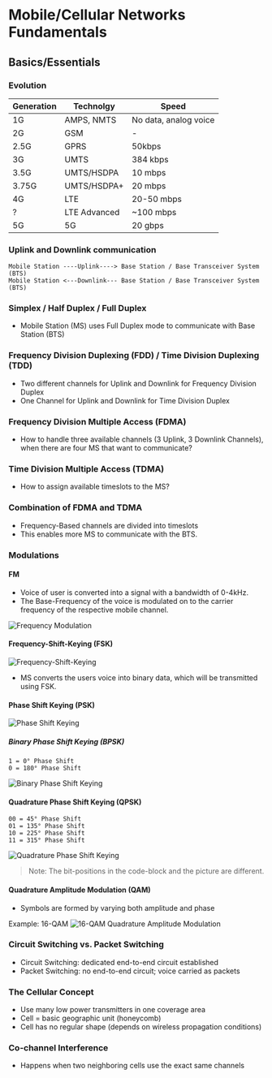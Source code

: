 # Mobile/Cellular Networks Fundamentals

## Basics/Essentials

### Evolution

| Generation | Technolgy | Speed |
| ---------- | --------- | ----- |
| 1G         | AMPS, NMTS | No data, analog voice |
| 2G         | GSM       | -     |
| 2.5G       | GPRS      | 50kbps |
| 3G         | UMTS      | 384 kbps |
| 3.5G       | UMTS/HSDPA | 10 mbps |
| 3.75G      | UMTS/HSDPA+ | 20 mbps |
| 4G         | LTE         | 20-50 mbps |
| ?          | LTE Advanced | ~100 mbps |
| 5G         | 5G           | 20 gbps |

### Uplink and Downlink communication

```
Mobile Station ----Uplink----> Base Station / Base Transceiver System (BTS)
Mobile Station <---Downlink--- Base Station / Base Transceiver System (BTS)
```

### Simplex / Half Duplex / Full Duplex

- Mobile Station (MS) uses Full Duplex mode to communicate with Base Station (BTS)

### Frequency Division Duplexing (FDD) / Time Division Duplexing (TDD)

- Two different channels for Uplink and Downlink for Frequency Division Duplex
- One Channel for Uplink and Downlink for Time Division Duplex

### Frequency Division Multiple Access (FDMA)

- How to handle three available channels (3 Uplink, 3 Downlink Channels), 
  when there are four MS that want to communicate?

### Time Division Multiple Access (TDMA)

- How to assign available timeslots to the MS?

### Combination of FDMA and TDMA

- Frequency-Based channels are divided into timeslots
- This enables more MS to communicate with the BTS.

### Modulations

#### FM

- Voice of user is converted into a signal with a bandwidth of 0-4kHz.
- The Base-Frequency of the voice is modulated on to the carrier frequency of the respective mobile channel.

![Frequency Modulation](https://upload.wikimedia.org/wikipedia/commons/a/a4/Amfm3-en-de.gif)

#### Frequency-Shift-Keying (FSK)

![Frequency-Shift-Keying](https://upload.wikimedia.org/wikipedia/commons/3/39/Fsk.svg)

- MS converts the users voice into binary data, which will be transmitted using FSK.

#### Phase Shift Keying (PSK)

![Phase Shift Keying](https://media.springernature.com/lw685/springer-static/image/chp%3A10.1007%2F978-3-030-57484-0_11/MediaObjects/496442_1_En_11_Fig1_HTML.png)

##### Binary Phase Shift Keying (BPSK)

```
1 = 0° Phase Shift
0 = 180° Phase Shift
```

![Binary Phase Shift Keying](https://upload.wikimedia.org/wikipedia/commons/thumb/4/41/BPSK_Gray_Coded.svg/220px-BPSK_Gray_Coded.svg.png)

#### Quadrature Phase Shift Keying (QPSK)

```
00 = 45° Phase Shift
01 = 135° Phase Shift
10 = 225° Phase Shift
11 = 315° Phase Shift
```
![Quadrature Phase Shift Keying](https://upload.wikimedia.org/wikipedia/commons/thumb/8/8f/QPSK_Gray_Coded.svg/1024px-QPSK_Gray_Coded.svg.png)

> Note: The bit-positions in the code-block and the picture are different.

#### Quadrature Amplitude Modulation (QAM)

- Symbols are formed by varying both amplitude and phase

Example: 16-QAM
![16-QAM Quadrature Amplitude Modulation](https://upload.wikimedia.org/wikipedia/commons/thumb/1/1e/16QAM_Gray_Coded.svg/1200px-16QAM_Gray_Coded.svg.png)

### Circuit Switching vs. Packet Switching

- Circuit Switching: dedicated end-to-end circuit established
- Packet Switching: no end-to-end circuit; voice carried as packets

### The Cellular Concept

- Use many low power transmitters in one coverage area
- Cell = basic geographic unit (honeycomb)
- Cell has no regular shape (depends on wireless propagation conditions)

### Co-channel Interference

- Happens when two neighboring cells use the exact same channels 
